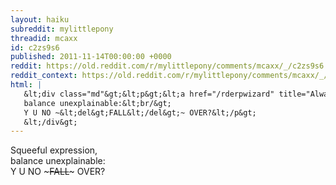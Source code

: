 ```yaml
---
layout: haiku
subreddit: mylittlepony
threadid: mcaxx
id: c2zs9s6
published: 2011-11-14T00:00:00 +0000
reddit: https://old.reddit.com/r/mylittlepony/comments/mcaxx/_/c2zs9s6
reddit_context: https://old.reddit.com/r/mylittlepony/comments/mcaxx/_/c2zs9s6?context=3
html: |
   &lt;div class="md"&gt;&lt;p&gt;&lt;a href="/rderpwizard" title="Always Relevant / Double Your Pleasure Slash Fun / Paper Bag Princess"&gt;&lt;/a&gt; Squeeful expression,&lt;br/&gt;
   balance unexplainable:&lt;br/&gt;
   Y U NO ~&lt;del&gt;FALL&lt;/del&gt;~ OVER?&lt;/p&gt;
   &lt;/div&gt;
---
```


[](/rderpwizard "Always Relevant / Double Your Pleasure Slash Fun / Paper Bag Princess") Squeeful expression,  
balance unexplainable:  
Y U NO ~~~FALL~~~ OVER?